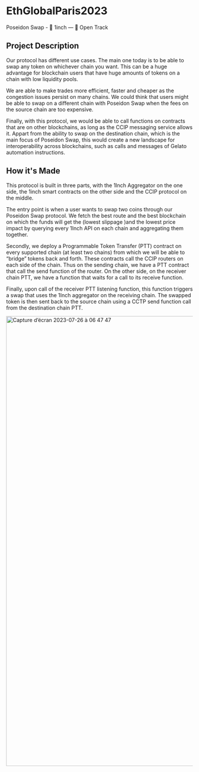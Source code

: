 # EthGlobalParis2023

Poseidon Swap -
🌟 1inch — 🥉 Open Track


## Project Description
Our protocol has different use cases. The main one today is to be able to swap any token on whichever chain you want. This can be a huge advantage for blockchain users that have huge amounts of tokens on a chain with low liquidity pools.

We are able to make trades more efficient, faster and cheaper as the congestion issues persist on many chains. We could think that users might be able to swap on a different chain with Poseidon Swap when the fees on the source chain are too expensive.

Finally, with this protocol, we would be able to call functions on contracts that are on other blockchains, as long as the CCIP messaging service allows it. Appart from the ability to swap on the destination chain, which is the main focus of Poseidon Swap, this would create a new landscape for interoperability across blockchains, such as calls and messages of Gelato automation instructions.

## How it's Made
This protocol is built in three parts, with the 1Inch Aggregator on the one side, the 1inch smart contracts on the other side and the CCIP protocol on the middle.

The entry point is when a user wants to swap two coins through our Poseidon Swap protocol. We fetch the best route and the best blockchain on which the funds will get the (lowest slippage )and the lowest price impact by querying every 1Inch API on each chain and aggregating them together.

Secondly, we deploy a Programmable Token Transfer (PTT) contract on every supported chain (at least two chains) from which we will be able to “bridge” tokens back and forth. These contracts call the CCIP routers on each side of the chain. Thus on the sending chain, we have a PTT contract that call the send function of the router. On the other side, on the receiver chain PTT, we have a function that waits for a call to its receive function.

Finally, upon call of the receiver PTT listening function, this function triggers a swap that uses the 1Inch aggregator on the receiving chain. The swapped token is then sent back to the source chain using a CCTP send function call from the destination chain PTT.

<img width="1216" alt="Capture d’écran 2023-07-26 à 06 47 47" src="https://github.com/BlockchainHackathons/EthGlobal2023/assets/83420479/4ad53361-5671-482c-a5d8-51b1e3b12072">



